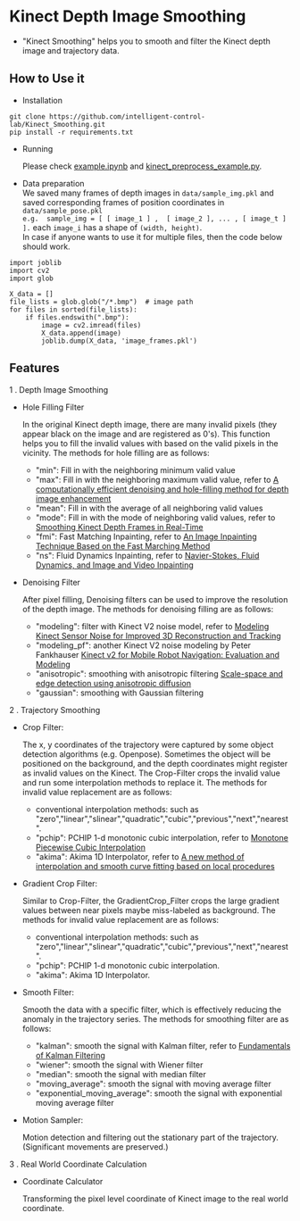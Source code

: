 # Kinect Depth Image Smoothing
- "Kinect Smoothing" helps you to smooth and filter the Kinect depth image and trajectory data.

## How to Use it 
* Installation
```
git clone https://github.com/intelligent-control-lab/Kinect_Smoothing.git
pip install -r requirements.txt
```
* Running

  Please check [example.ipynb](example.ipynb) and [kinect_preprocess_example.py](kinect_preprocess_example.py).
  
 * Data preparation     
 We saved  many frames of depth images in `data/sample_img.pkl` and saved corresponding frames of position coordinates in `data/sample_pose.pkl `  
`e.g.  sample_img = [ [ image_1 ] ,  [ image_2 ], ... , [ image_t ] ].` each `image_i` has a shape of `(width, height)`.  
In case if anyone wants to use it for multiple files, then the code below should work.
```
import joblib 
import cv2
import glob 

X_data = []
file_lists = glob.glob("/*.bmp")  # image path
for files in sorted(file_lists):
    if files.endswith(".bmp"):
        image = cv2.imread(files)
        X_data.append(image)
        joblib.dump(X_data, 'image_frames.pkl')
```

## Features

1 . Depth Image Smoothing
* Hole Filling Filter

  In the original Kinect depth image, there are many invalid pixels (they appear black on the image and are registered as 0's). This function helps you to fill the invalid values with based on the valid pixels in the vicinity. The methods for hole filling are as follows:
  * "min": Fill in with the neighboring minimum valid value
  * "max": Fill in with the neighboring maximum valid value, refer to [A computationally efficient denoising and hole-filling method for depth image enhancement](https://webpages.uncc.edu/cchen62/SPIE2016.pdf)
  * "mean": Fill in with the average of all neighboring valid values
  * "mode": Fill in with the mode of neighboring valid values, refer to [Smoothing Kinect Depth Frames in Real-Time](https://www.codeproject.com/Articles/317974/KinectDepthSmoothing)
  * "fmi": Fast Matching Inpainting, refer to  [An Image Inpainting Technique Based on the Fast Marching Method](https://www.rug.nl/research/portal/files/14404904/2004JGraphToolsTelea.pdf) 
  * "ns": Fluid Dynamics Inpainting, refer to  [Navier-Stokes, Fluid Dynamics, and Image and Video Inpainting](https://conservancy.umn.edu/bitstream/handle/11299/3607/1772.pdf?sequence=1)

* Denoising Filter

  After pixel filling, Denoising filters can be used to improve the resolution of the depth image. The methods for denoising filling are as follows:
  * "modeling": filter with Kinect V2 noise model, refer to [Modeling Kinect Sensor Noise for Improved 3D Reconstruction and Tracking](http://users.cecs.anu.edu.au/~nguyen/papers/conferences/Nguyen2012-ModelingKinectSensorNoise.pdf)
  * "modeling_pf": another Kinect V2 noise modeling by Peter Fankhauser [Kinect v2 for Mobile Robot Navigation: Evaluation and Modeling](https://www.research-collection.ethz.ch/bitstream/handle/20.500.11850/104272/1/eth-48073-01.pdf)
  * "anisotropic": smoothing with anisotropic filtering [Scale-space and edge detection using anisotropic diffusion](https://authors.library.caltech.edu/6498/1/PERieeetpami90.pdf)
  * "gaussian": smoothing with Gaussian filtering

2 . Trajectory Smoothing
* Crop Filter:

  The x, y coordinates of the trajectory were captured by some object detection algorithms (e.g. Openpose). Sometimes the object will be positioned on the background,  and the depth coordinates might register as invalid values on the Kinect. The Crop-Filter crops the invalid value and run some interpolation methods to replace it. The methods for invalid value replacement are as follows:
  * conventional interpolation methods: such as "zero","linear","slinear","quadratic","cubic","previous","next","nearest".
  * "pchip": PCHIP 1-d monotonic cubic interpolation, refer to [Monotone Piecewise Cubic Interpolation](https://epubs.siam.org/doi/pdf/10.1137/0717021?casa_token=IcEKTOT2mfgAAAAA:Ymwhtl0E5xdPakjEyhIuTAS5R5MQKUu3JrdLeo1Lu0qU8IMtDoX99RGwU2Ll4saxj68nVpLaVLQ)
  * "akima": Akima 1D Interpolator, refer to [A new method of interpolation and smooth curve fitting based on local procedures](http://200.17.213.49/lib/exe/fetch.php/wiki:internas:biblioteca:akima.pdf)
  
* Gradient Crop Filter:  
  
    Similar to Crop-Filter, the GradientCrop_Filter crops the large gradient values between near pixels maybe miss-labeled as background. The methods for invalid value replacement are as follows:
  * conventional interpolation methods: such as "zero","linear","slinear","quadratic","cubic","previous","next","nearest".
  * "pchip": PCHIP 1-d monotonic cubic interpolation.
  * "akima": Akima 1D Interpolator.
  

* Smooth Filter:

  Smooth the data with a specific filter, which is effectively reducing the anomaly in the trajectory series. 
  The methods for smoothing filter are as follows:
   * "kalman": smooth the signal with Kalman filter, refer to [Fundamentals of Kalman Filtering](http://iaac.technion.ac.il/workshops/2010/KFhandouts/LectKF1.pdf)
   * "wiener": smooth the signal with Wiener filter
   * "median":  smooth the signal with median filter
   * "moving_average":  smooth the signal with moving average filter
   * "exponential_moving_average":  smooth the signal with exponential moving average filter

* Motion Sampler:

  Motion detection and filtering out the stationary part of the trajectory. (Significant movements are preserved.)

3 . Real World Coordinate Calculation
* Coordinate Calculator

  Transforming the pixel level coordinate of Kinect image to the real world coordinate. 
  		
